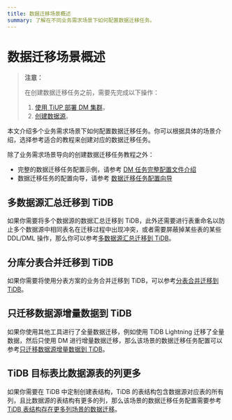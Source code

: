 ```yaml
---
title: 数据迁移场景概述
summary: 了解在不同业务需求场景下如何配置数据迁移任务。
---
```


# 数据迁移场景概述

> **注意：**
>
> 在创建数据迁移任务之前，需要先完成以下操作：
>
> 1. [使用 TiUP 部署 DM 集群](deploy-a-dm-cluster-using-tiup.md)。
> 2. [创建数据源](quick-start-create-source.md)。

本文介绍多个业务需求场景下如何配置数据迁移任务。你可以根据具体的场景介绍，选择参考适合的教程来创建对应的数据迁移任务。

除了业务需求场景导向的创建数据迁移任务教程之外：

- 完整的数据迁移任务配置示例，请参考 [DM 任务完整配置文件介绍](task-configuration-file-full.md)
- 数据迁移任务的配置向导，请参考 [数据迁移任务配置向导](task-configuration-guide.md)

## 多数据源汇总迁移到 TiDB

如果你需要将多个数据源的数据汇总迁移到 TiDB，此外还需要进行表重命名以防止多个数据源中相同表名在迁移过程中出现冲突，或者需要屏蔽掉某些表的某些 DDL/DML 操作，那么你可以参考[多数据源汇总迁移到 TiDB](usage-scenario-simple-migration.md)。

## 分库分表合并迁移到 TiDB

如果你需要将使用分表方案的业务合并迁移到 TiDB，可以参考[分表合并迁移到 TiDB](usage-scenario-shard-merge.md)。

## 只迁移数据源增量数据到 TiDB

如果你使用其他工具进行了全量数据迁移，例如使用 TiDB Lightning 迁移了全量数据，然后只使用 DM 进行增量数据迁移，那么该场景的数据迁移任务配置可以参考[只迁移数据源增量数据到 TiDB](usage-scenario-incremental-migration.md)。

## TiDB 目标表比数据源表的列更多

如果你需要在 TiDB 中定制创建表结构，TiDB 的表结构包含数据源对应表的所有列，且比数据源的表结构有更多的列，那么该场景的数据迁移任务配置需要参考 [TiDB 表结构存在更多列场景的数据迁移](usage-scenario-downstream-more-columns.md)。
